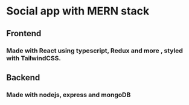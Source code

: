# Social app with MERN stack 

## Frontend

### Made with React using typescript, Redux and more , styled with TailwindCSS.

## Backend

### Made with nodejs, express and mongoDB 

